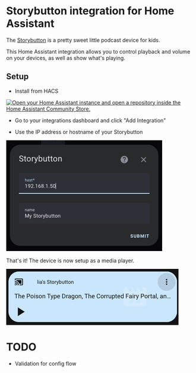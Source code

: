 # Storybutton integration for Home Assistant

The [Storybutton](https://storybutton.com/) is a pretty sweet little podcast device for kids.

This Home Assistant integration allows you to control playback and volume on your devices, as well as show what's playing.

## Setup

- Install from HACS

[![Open your Home Assistant instance and open a repository inside the Home Assistant Community Store.](https://my.home-assistant.io/badges/hacs_repository.svg)](https://my.home-assistant.io/redirect/hacs_repository/?owner=dacort&repository=ha-storybutton&)

- Go to your integrations dashboard and click "Add Integration"

- Use the IP address or hostname of your Storybutton

![](docs/setup.png)

That's it! The device is now setup as a media player.

![](docs/player.png)

# TODO

- Validation for config flow